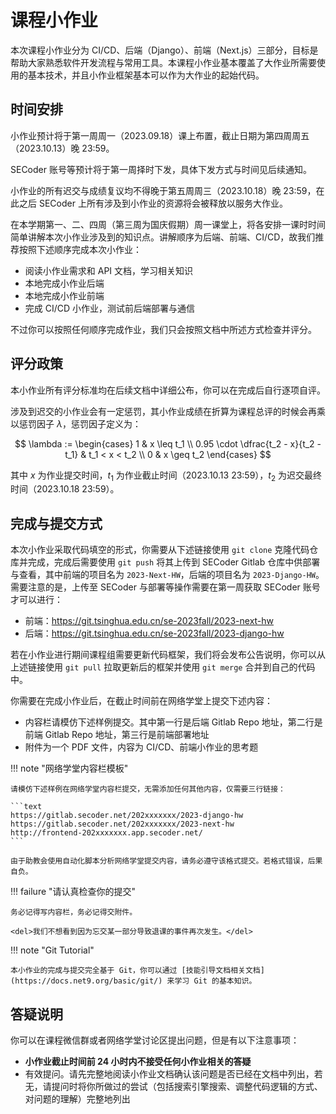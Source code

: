# 课程小作业

本次课程小作业分为 CI/CD、后端（Django）、前端（Next.js）三部分，目标是帮助大家熟悉软件开发流程与常用工具。本课程小作业基本覆盖了大作业所需要使用的基本技术，并且小作业框架基本可以作为大作业的起始代码。

## 时间安排

小作业预计将于第一周周一（2023.09.18）课上布置，截止日期为第四周周五（2023.10.13）晚 23:59。

SECoder 账号等预计将于第一周择时下发，具体下发方式与时间见后续通知。

小作业的所有迟交与成绩复议均不得晚于第五周周三（2023.10.18）晚 23:59，在此之后 SECoder 上所有涉及到小作业的资源将会被释放以服务大作业。

在本学期第一、二、四周（第三周为国庆假期）周一课堂上，将各安排一课时时间简单讲解本次小作业涉及到的知识点。讲解顺序为后端、前端、CI/CD，故我们推荐按照下述顺序完成本次小作业：

- 阅读小作业需求和 API 文档，学习相关知识
- 本地完成小作业后端
- 本地完成小作业前端
- 完成 CI/CD 小作业，测试前后端部署与通信

不过你可以按照任何顺序完成作业，我们只会按照文档中所述方式检查并评分。

## 评分政策

本小作业所有评分标准均在后续文档中详细公布，你可以在完成后自行逐项自评。

涉及到迟交的小作业会有一定惩罚，其小作业成绩在折算为课程总评的时候会再乘以惩罚因子 $\lambda$，惩罚因子定义为：

$$
\lambda := \begin{cases}
1 & x \leq t_1 \\
0.95 \cdot \dfrac{t_2 - x}{t_2 - t_1} & t_1 < x < t_2 \\
0 & x \geq t_2
\end{cases}
$$

其中 $x$ 为作业提交时间，$t_1$ 为作业截止时间（2023.10.13 23:59），$t_2$ 为迟交最终时间（2023.10.18 23:59）。

## 完成与提交方式

本次小作业采取代码填空的形式，你需要从下述链接使用 `git clone` 克隆代码仓库并完成，完成后需要使用 `git push` 将其上传到 SECoder Gitlab 仓库中供部署与查看，其中前端的项目名为 `2023-Next-HW`，后端的项目名为 `2023-Django-HW`。需要注意的是，上传至 SECoder 与部署等操作需要在第一周获取 SECoder 账号才可以进行：

- 前端：https://git.tsinghua.edu.cn/se-2023fall/2023-next-hw
- 后端：https://git.tsinghua.edu.cn/se-2023fall/2023-django-hw

若在小作业进行期间课程组需要更新代码框架，我们将会发布公告说明，你可以从上述链接使用 `git pull` 拉取更新后的框架并使用 `git merge` 合并到自己的代码中。

你需要在完成小作业后，在截止时间前在网络学堂上提交下述内容：

- 内容栏请模仿下述样例提交。其中第一行是后端 Gitlab Repo 地址，第二行是前端 Gitlab Repo 地址，第三行是前端部署地址
- 附件为一个 PDF 文件，内容为 CI/CD、前端小作业的思考题

!!! note "网络学堂内容栏模板"

    请模仿下述样例在网络学堂内容栏提交，无需添加任何其他内容，仅需要三行链接：

    ```text
    https://gitlab.secoder.net/202xxxxxxx/2023-django-hw
    https://gitlab.secoder.net/202xxxxxxx/2023-next-hw
    http://frontend-202xxxxxxx.app.secoder.net/
    ```

    由于助教会使用自动化脚本分析网络学堂提交内容，请务必遵守该格式提交。若格式错误，后果自负。

!!! failure "请认真检查你的提交"

    务必记得写内容栏，务必记得交附件。

    <del>我们不想看到因为忘交某一部分导致退课的事件再次发生。</del>

!!! note "Git Tutorial"

    本小作业的完成与提交完全基于 Git，你可以通过 [技能引导文档相关文档](https://docs.net9.org/basic/git/) 来学习 Git 的基本知识。

## 答疑说明

你可以在课程微信群或者网络学堂讨论区提出问题，但是有以下注意事项：

- **小作业截止时间前 24 小时内不接受任何小作业相关的答疑**
- 有效提问。请先完整地阅读小作业文档确认该问题是否已经在文档中列出，若无，请提问时将你所做过的尝试（包括搜索引擎搜索、调整代码逻辑的方式、对问题的理解）完整地列出